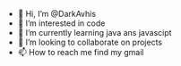 - 👋 Hi, I’m @DarkAvhis
- 👀 I’m interested in code 
- 🌱 I’m currently learning java ans javascipt
- 💞️ I’m looking to collaborate on projects
- 📫 How to reach me find my gmail

<!---
DarkAvhis/DarkAvhis is a ✨ special ✨ repository because its `README.md` (this file) appears on your GitHub profile.
You can click the Preview link to take a look at your changes.
--->
